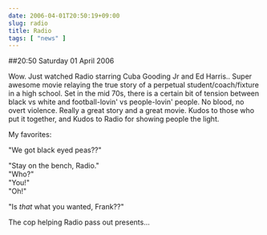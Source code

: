 ```yaml
---
date: 2006-04-01T20:50:19+09:00
slug: radio
title: Radio
tags: [ "news" ]
---
```


##20:50 Saturday 01 April 2006

Wow. Just watched Radio starring Cuba Gooding Jr and Ed Harris.. Super awesome movie relaying the true story of a perpetual student/coach/fixture in a high school. Set in the mid 70s, there is a certain bit of tension between black vs white and football-lovin' vs people-lovin' people. No blood, no overt violence. Really a great story and a great movie. Kudos to those who put it together, and Kudos to Radio for showing people the light.  
  
My favorites:  
  
"We got black eyed peas??"  
  
"Stay on the bench, Radio."  
"Who?"  
"You!"  
"Oh!"  
  
"Is *that* what you wanted, Frank??"  
  
The cop helping Radio pass out presents...   


